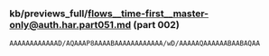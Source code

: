 ### kb/previews_full/flows__time-first__master-only@auth.har.part051.md (part 002)

```md
AAAAAAAAAAAAD/AQAAAP8AAAABAAAAAAAAAAAA/wD/AAAAAQAAAAAABAABAQAA
```

```

